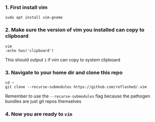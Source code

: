 ### 1. First install vim

```
sudo apt install vim-gnome
```

### 2. Make sure the version of vim you installed can copy to clipboard

```
vim
:echo has('clipboard')
```

This should output `1` if vim can copy to system clipboard

### 3. Navigate to your home dir and clone this repo

```
cd ~
git clone --recurse-submodules https://github.com/reflashed/.vim
```

Remember to use the `--recurse-submodules` flag because the pathogen bundles are just git repos themselves

### 4. Now you are ready to `vim`
